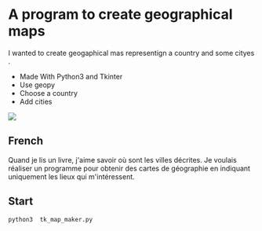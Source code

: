 #  A program to create geographical maps
I wanted to create geogaphical mas representign a country and some cityes . 

  * Made With Python3 and Tkinter
  * Use geopy
  * Choose a country
  * Add cities

![](/home/bertrand/important/prog_local/PW_31_carte_geographie_svg/docs/images/churchill.svg)

## French 
Quand je lis un livre, j'aime savoir où sont les villes décrites. Je voulais réaliser un programme pour obtenir des cartes de géographie en indiquant uniquement les lieux qui m'intéressent. 

## Start
```
python3  tk_map_maker.py
```